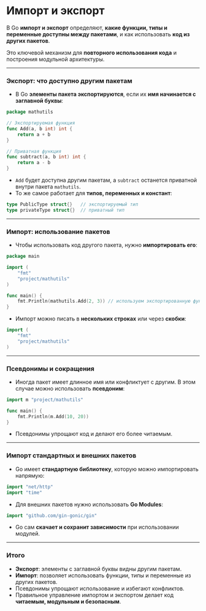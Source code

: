 # Импорт и экспорт  

В Go **импорт и экспорт** определяют, **какие функции, типы и переменные доступны между пакетами**, и как использовать **код из других пакетов**.  

Это ключевой механизм для **повторного использования кода** и построения модульной архитектуры.  

---

### Экспорт: что доступно другим пакетам  

- В Go **элементы пакета экспортируются**, если их **имя начинается с заглавной буквы**:  

```go
package mathutils

// Экспортируемая функция
func Add(a, b int) int {
    return a + b
}

// Приватная функция
func subtract(a, b int) int {
    return a - b
}
```

- `Add` будет доступна другим пакетам, а `subtract` останется приватной внутри пакета `mathutils`.  
- То же самое работает для **типов, переменных и констант**:  

```go
type PublicType struct{}   // экспортируемый тип
type privateType struct{}  // приватный тип
```

---

### Импорт: использование пакетов  

- Чтобы использовать код другого пакета, нужно **импортировать его**:  

```go
package main

import (
    "fmt"
    "project/mathutils"
)

func main() {
    fmt.Println(mathutils.Add(2, 3)) // используем экспортированную функцию
}
```

- Импорт можно писать в **нескольких строках** или через **скобки**:

```go
import (
    "fmt"
    "project/mathutils"
)
```

---

### Псевдонимы и сокращения  

- Иногда пакет имеет длинное имя или конфликтует с другим. В этом случае можно использовать **псевдоним**:  

```go
import m "project/mathutils"

func main() {
    fmt.Println(m.Add(10, 20))
}
```

- Псевдонимы упрощают код и делают его более читаемым.  

---

### Импорт стандартных и внешних пакетов  

- Go имеет **стандартную библиотеку**, которую можно импортировать напрямую:  

```go
import "net/http"
import "time"
```

- Для внешних пакетов нужно использовать **Go Modules**:  

```go
import "github.com/gin-gonic/gin"
```

- Go сам **скачает и сохранит зависимости** при использовании модулей.  

---

### Итого  

- **Экспорт**: элементы с заглавной буквы видны другим пакетам.  
- **Импорт**: позволяет использовать функции, типы и переменные из других пакетов.  
- Псевдонимы упрощают использование и избегают конфликтов.  
- Правильное управление импортом и экспортом делает код **читаемым, модульным и безопасным**.